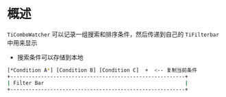 # 概述

`TiComboWatcher` 可以记录一组搜索和排序条件，然后传递到自己的 `TiFilterbar` 中用来显示

- 搜索条件可以存储到本地

```bash
[*Condition A*] [Condition B] [Condition C]  +  <-- 复制当前条件
+---------------------------------------------------------+
| Filter Bar                                              |
+---------------------------------------------------------+

```